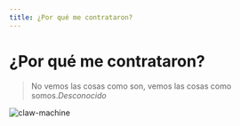 ```yaml
---
title: ¿Por qué me contrataron?
---
```

# ¿Por qué me contrataron?

> No vemos las cosas como son, vemos las cosas como somos.<cite>Desconocido</cite>

![claw-machine](/images/claw-machine.svg)